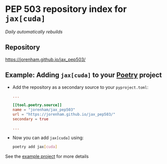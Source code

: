 # PEP 503 repository index for `jax[cuda]`

*Daily automatically rebuilds*

## Repository

https://jorenham.github.io/jax_pep503/

## Example: Adding `jax[cuda]` to your [Poetry](https://python-poetry.org/) project

- Add the repository as a secondary source to your `pyproject.toml`:

    ```toml
    ...
    
    [[tool.poetry.source]]
    name = "jorenham/jax_pep503"
    url = "https://jorenham.github.io/jax_pep503/"
    secondary = true
    
    ...
    ```

- Now you can add `jax[cuda]` using:

    ```bash
    poetry add jax[cuda]
    ```

See the [example project](example_project) for more details 
